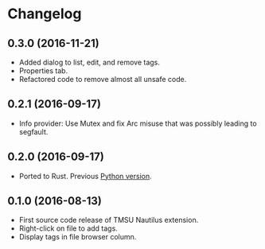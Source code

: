 # Changelog

## 0.3.0 (2016-11-21)

* Added dialog to list, edit, and remove tags.
* Properties tab.
* Refactored code to remove almost all unsafe code.

## 0.2.1 (2016-09-17)

* Info provider: Use Mutex and fix Arc misuse that was possibly leading to segfault.

## 0.2.0 (2016-09-17)

* Ported to Rust. Previous [Python version](https://github.com/talklittle/tmsu-nautilus-python).

## 0.1.0 (2016-08-13)

* First source code release of TMSU Nautilus extension.
* Right-click on file to add tags.
* Display tags in file browser column.